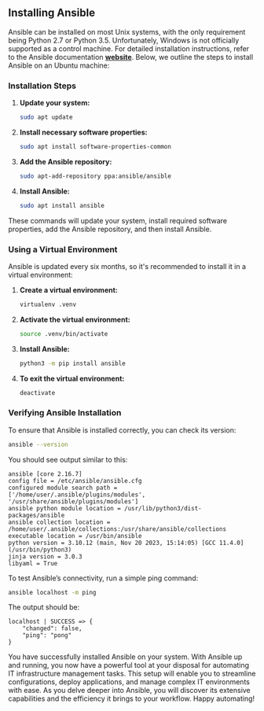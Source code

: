 ## Installing Ansible

Ansible can be installed on most Unix systems, with the only requirement being Python 2.7 or Python 3.5. Unfortunately, Windows is not officially supported as a control machine. For detailed installation instructions, refer to the Ansible documentation [**website**](https://docs.ansible.com/ansible/2.9/installation_guide/index.html). Below, we outline the steps to install Ansible on an Ubuntu machine:

### Installation Steps

1. **Update your system:**

    ```bash
    sudo apt update
    ```

2. **Install necessary software properties:**

    ```bash
    sudo apt install software-properties-common
    ```

3. **Add the Ansible repository:**

    ```bash
    sudo apt-add-repository ppa:ansible/ansible
    ```

4. **Install Ansible:**

    ```bash
    sudo apt install ansible
    ```

These commands will update your system, install required software properties, add the Ansible repository, and then install Ansible.

### Using a Virtual Environment

Ansible is updated every six months, so it's recommended to install it in a virtual environment:

1. **Create a virtual environment:**

    ```bash
    virtualenv .venv
    ```

2. **Activate the virtual environment:**

    ```bash
    source .venv/bin/activate
    ```

3. **Install Ansible:**

    ```bash
    python3 -m pip install ansible
    ```

4. **To exit the virtual environment:**

    ```bash
    deactivate
    ```

### Verifying Ansible Installation

To ensure that Ansible is installed correctly, you can check its version:

```bash
ansible --version
```

You should see output similar to this:

```plaintext
ansible [core 2.16.7]
config file = /etc/ansible/ansible.cfg
configured module search path = ['/home/user/.ansible/plugins/modules', '/usr/share/ansible/plugins/modules']
ansible python module location = /usr/lib/python3/dist-packages/ansible
ansible collection location = /home/user/.ansible/collections:/usr/share/ansible/collections
executable location = /usr/bin/ansible
python version = 3.10.12 (main, Nov 20 2023, 15:14:05) [GCC 11.4.0] (/usr/bin/python3)
jinja version = 3.0.3
libyaml = True
```

To test Ansible’s connectivity, run a simple ping command:

```bash
ansible localhost -m ping
```

The output should be:

```plaintext
localhost | SUCCESS => {
    "changed": false,
    "ping": "pong"
}
```

You have successfully installed Ansible on your system. With Ansible up and running, you now have a powerful tool at your disposal for automating IT infrastructure management tasks. This setup will enable you to streamline configurations, deploy applications, and manage complex IT environments with ease. As you delve deeper into Ansible, you will discover its extensive capabilities and the efficiency it brings to your workflow. Happy automating!
